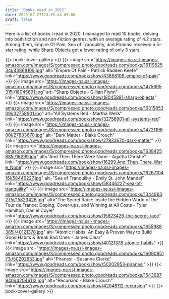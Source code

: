 ```yaml
---
title: "Books read in 2022"
date: 2023-02-27T23:15:44-06:00
draft: false
---
```


Here is a list of books I read in 2020. I managed to read 10 books, delving into both fiction and non-fiction genres, with an average rating of 4.2 stars. Among them, Empire Of Pain, Sea of Tranquility, and Piranasi received a 5-star rating, while Sharp Objects got a lower rating of only 3 stars.

{{< book-cover-gallery >}}
{{< image src="https://images-na.ssl-images-amazon.com/images/S/compressed.photo.goodreads.com/books/1611952534i/43868109.jpg" alt="Empire Of Pain - Patrick Radden Keefe" link="https://www.goodreads.com/book/show/43868109-empire-of-pain" >}}
{{< image src="https://images-na.ssl-images-amazon.com/images/S/compressed.photo.goodreads.com/books/1475695315i/18045891.jpg" alt="Sharp Objects - Gillian Flynn" link="https://www.goodreads.com/book/show/18045891-sharp-objects" >}}
{{< image src="https://images-na.ssl-images-amazon.com/images/S/compressed.photo.goodreads.com/books/1631585309i/32758901.jpg" alt="All Systems Red - Martha Wells" link="https://www.goodreads.com/book/show/32758901-all-systems-red" >}}
{{< image src="https://images-na.ssl-images-amazon.com/images/S/compressed.photo.goodreads.com/books/1472119680i/27833670.jpg" alt="Dark Matter - Blake Crouch" link="https://www.goodreads.com/book/show/27833670-dark-matter" >}}
{{< image src="https://images-na.ssl-images-amazon.com/images/S/compressed.photo.goodreads.com/books/1638425885i/16299.jpg" alt="And Then There Were None - Agatha Christie" link="https://www.goodreads.com/book/show/16299.And_Then_There_Were_None" >}}
{{< image src="https://images-na.ssl-images-amazon.com/images/S/compressed.photo.goodreads.com/books/1626710416i/58446227.jpg" alt="Sea of Tranquility - Emily St. John Mandel" link="https://www.goodreads.com/book/show/58446227-sea-of-tranquility" >}}
{{< image src="https://images-na.ssl-images-amazon.com/images/S/compressed.photo.goodreads.com/books/1344963275i/15823426.jpg" alt="The Secret Race: Inside the Hidden World of the Tour de France: Doping, Cover-ups, and Winning at All Costs - Tyler Hamilton, Daniel Coyle" link="https://www.goodreads.com/book/show/15823426-the-secret-race" >}}
{{< image src="https://images-na.ssl-images-amazon.com/images/S/compressed.photo.goodreads.com/books/1655988385i/40121378.jpg" alt="Atomic Habits: An Easy & Proven Way to Build Good Habits & Break Bad Ones - James Clear" link="https://www.goodreads.com/book/show/40121378-atomic-habits" >}}
{{< image src="https://images-na.ssl-images-amazon.com/images/S/compressed.photo.goodreads.com/books/1609095173i/50202953.jpg" alt="Piranesi - Susanna Clarke" link="https://www.goodreads.com/book/show/50202953-piranesi" >}}
{{< image src="https://images-na.ssl-images-amazon.com/images/S/compressed.photo.goodreads.com/books/1543687940i/42046112.jpg" alt="Recursion - Blake Crouch" link="https://www.goodreads.com/book/show/42046112-recursion" >}}
{{< book-cover-gallery >}}
